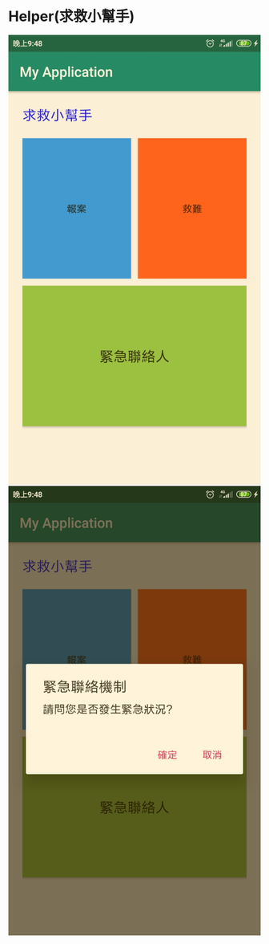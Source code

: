 # Helper(求救小幫手)

![image](https://github.com/Chun-Ching/Helper/blob/master/Screenshot_2020-04-28-21-48-37-512_com.example.myapplication.jpg)
![image](https://github.com/Chun-Ching/Helper/blob/master/Screenshot_2020-04-28-21-48-46-329_com.example.myapplication.jpg)
